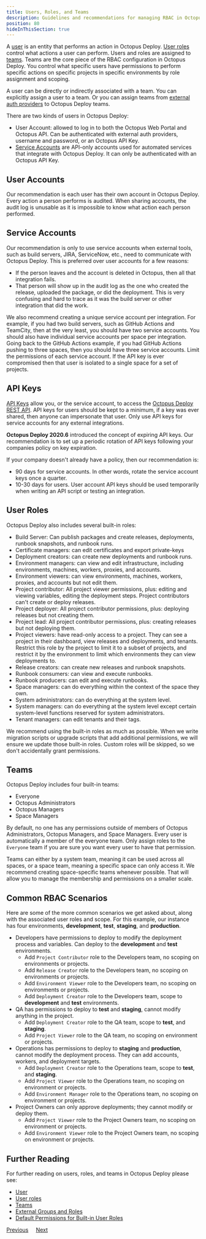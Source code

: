 ```yaml
---
title: Users, Roles, and Teams
description: Guidelines and recommendations for managing RBAC in Octopus Deploy.
position: 80
hideInThisSection: true
---
```


A [user](/docs/security/users-and-teams/index.md) is an entity that performs an action in Octopus Deploy.  [User roles](/docs/security/users-and-teams/user-roles.md) control what actions a user can perform.  Users and roles are assigned to [teams](/docs/security/users-and-teams/index.md#Managingusersandteams-Creatingteams).  Teams are the core piece of the RBAC configuration in Octopus Deploy.  You control what specific users have permissions to perform specific actions on specific projects in specific environments by role assignment and scoping.

A user can be directly or indirectly associated with a team.  You can explicitly assign a user to a team.  Or you can assign teams from [external auth providers](/docs/security/authentication/index.md) to Octopus Deploy teams.

There are two kinds of users in Octopus Deploy:
- User Account: allowed to log in to both the Octopus Web Portal and Octopus API.  Can be authenticated with external auth providers, username and password, or an Octopus API Key.
- [Service Accounts](/docs/security/users-and-teams/service-accounts.md) are API-only accounts used for automated services that integrate with Octopus Deploy.  It can only be authenticated with an Octopus API Key.

## User Accounts

Our recommendation is each user has their own account in Octopus Deploy.  Every action a person performs is audited.  When sharing accounts, the audit log is unusable as it is impossible to know what action each person performed.

## Service Accounts

Our recommendation is only to use service accounts when external tools, such as build servers, JIRA, ServiceNow, etc., need to communicate with Octopus Deploy.  This is preferred over user accounts for a few reasons:

- If the person leaves and the account is deleted in Octopus, then all that integration fails.
- That person will show up in the audit log as the one who created the release, uploaded the package, or did the deployment.  This is very confusing and hard to trace as it was the build server or other integration that did the work.

We also recommend creating a unique service account per integration.  For example, if you had two build servers, such as GitHub Actions and TeamCity, then at the very least, you should have two service accounts.  You should also have individual service accounts per space per integration.  Going back to the GitHub Actions example, if you had GitHub Actions pushing to three spaces, then you should have three service accounts.  Limit the permissions of each service account. If the API key is ever compromised then that user is isolated to a single space for a set of projects.

## API Keys

[API Keys](/docs/octopus-rest-api/how-to-create-an-api-key.md) allow you, or the service account, to access the [Octopus Deploy REST API](/docs/octopus-rest-api/index.md).  API keys for users should be kept to a minimum, if a key was ever shared, then anyone can impersonate that user.  Only use API keys for service accounts for any external integrations.  

**Octopus Deploy 2020.6** introduced the concept of expiring API keys.  Our recommendation is to set up a periodic rotation of API keys following your companies policy on key expiration.  

If your company doesn't already have a policy, then our recommendation is:
- 90 days for service accounts.  In other words, rotate the service account keys once a quarter.
- 10-30 days for users.  User account API keys should be used temporarily when writing an API script or testing an integration.  

## User Roles

Octopus Deploy also includes several built-in roles:
- Build Server: Can publish packages and create releases, deployments, runbook snapshots, and runbook runs.
- Certificate managers: can edit certificates and export private-keys
- Deployment creators: can create new deployments and runbook runs.
- Environment managers: can view and edit infrastructure, including environments, machines, workers, proxies, and accounts.
- Environment viewers: can view environments, machines, workers, proxies, and accounts but not edit them.
- Project contributor: All project viewer permissions, plus: editing and viewing variables, editing the deployment steps. Project contributors can't create or deploy releases.
- Project deployer: All project contributor permissions, plus: deploying releases but not creating them.
- Project lead: All project contributor permissions, plus: creating releases but not deploying them.
- Project viewers: have read-only access to a project. They can see a project in their dashboard, view releases and deployments, and tenants. Restrict this role by the project to limit it to a subset of projects, and restrict it by the environment to limit which environments they can view deployments to.
- Release creators: can create new releases and runbook snapshots.
- Runbook consumers: can view and execute runbooks.
- Runbook producers: can edit and execute runbooks.
- Space managers: can do everything within the context of the space they own.
- System administrators: can do everything at the system level.
- System managers: can do everything at the system level except certain system-level functions reserved for system administrators.
- Tenant managers: can edit tenants and their tags.

We recommend using the built-in roles as much as possible.  When we write migration scripts or upgrade scripts that add additional permissions, we will ensure we update those built-in roles.  Custom roles will be skipped, so we don't accidentally grant permissions.

## Teams

Octopus Deploy includes four built-in teams:
- Everyone
- Octopus Administrators
- Octopus Managers
- Space Managers

By default, no one has any permissions outside of members of Octopus Administrators, Octopus Managers, and Space Managers.  Every user is automatically a member of the everyone team.  Only assign roles to the `Everyone` team if you are sure you want every user to have that permission.

Teams can either by a system team, meaning it can be used across all spaces, or a space team, meaning a specific space can only access it.  We recommend creating space-specific teams whenever possible.  That will allow you to manage the membership and permissions on a smaller scale.  

## Common RBAC Scenarios

Here are some of the more common scenarios we get asked about, along with the associated user roles and scope.  For this example, our instance has four environments, **development**, **test**, **staging**, and **production**.  

- Developers have permissions to deploy to modify the deployment process and variables.  Can deploy to the **development** and **test** environments.
    - Add `Project Contributor` role to the Developers team, no scoping on environments or projects.
    - Add `Release Creator` role to the Developers team, no scoping on environments or projects.
    - Add `Environment Viewer` role to the Developers team, no scoping on environments or projects.
    - Add `Deployment Creator` role to the Developers team, scope to **development** and **test** environments.
- QA has permissions to deploy to **test** and **staging**, cannot modify anything in the project.
    - Add `Deployment Creator` role to the QA team, scope to **test**, and **staging**.
    - Add `Project Viewer` role to the QA team, no scoping on environment or projects.
- Operations has permissions to deploy to **staging** and **production**, cannot modify the deployment process.  They can add accounts, workers, and deployment targets.
    - Add `Deployment Creator` role to the Operations team, scope to **test**, and **staging**.
    - Add `Project Viewer` role to the Operations team, no scoping on environment or projects.
    - Add `Environment Manager` role to the Operations team, no scoping on environment or projects.
- Project Owners can only approve deployments; they cannot modify or deploy them.
    - Add `Project Viewer` role to the Project Owners team, no scoping on environment or projects.
    - Add `Environment Viewer` role to the Project Owners team, no scoping on environment or projects.

## Further Reading

For further reading on users, roles, and teams in Octopus Deploy please see:

- [User](/docs/security/users-and-teams/index.md)
- [User roles](/docs/security/users-and-teams/user-roles.md)
- [Teams](/docs/security/users-and-teams/index.md#Managingusersandteams-Creatingteams)
- [External Groups and Roles](/docs/security/users-and-teams/external-groups-and-roles.md)
- [Default Permissions for Built-in User Roles](/docs/security/users-and-teams/default-permissions)

<span><a class="btn btn-secondary" href="/docs/getting-started/best-practices/step-templates-and-script-modules">Previous</a></span>&nbsp;&nbsp;&nbsp;&nbsp;&nbsp;<span><a class="btn btn-success" href="/docs/getting-started/best-practices/deployment-and-runbook-processes">Next</a></span>